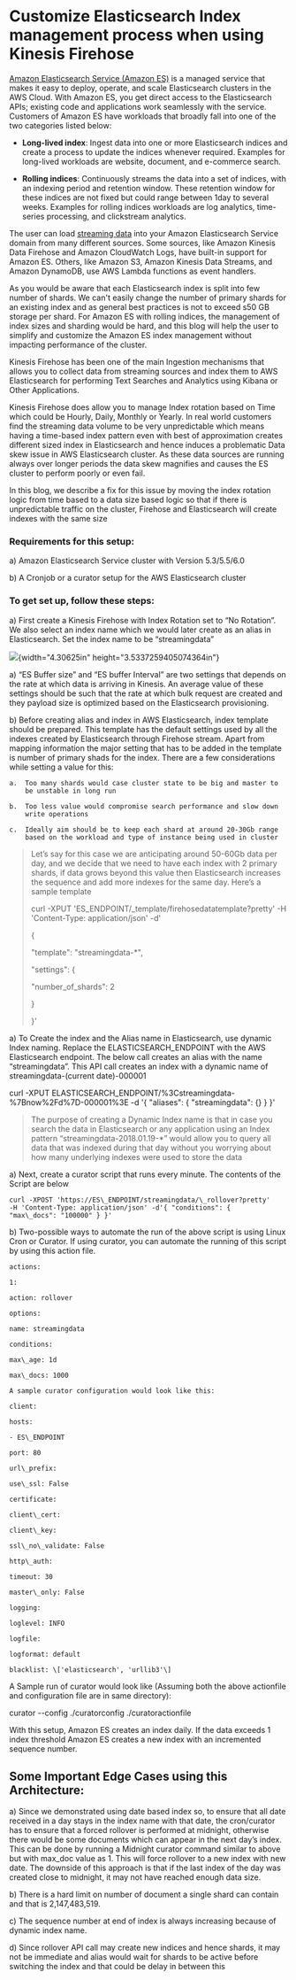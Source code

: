 # Customize Elasticsearch Index management process when using Kinesis Firehose 

[Amazon Elasticsearch Service (Amazon ES)](https://aws.amazon.com/elasticsearch-service/) is a managed service that makes
it easy to deploy, operate, and scale Elasticsearch clusters in the AWS
Cloud. With Amazon ES, you get direct access to the Elasticsearch APIs;
existing code and applications work seamlessly with the service.
Customers of Amazon ES have workloads that broadly fall into one of the
two categories listed below:

-   **Long-lived index**: Ingest data into one or more Elasticsearch
    indices and create a process to update the indices
    whenever required. Examples for long-lived workloads are website,
    document, and e-commerce search.

-   **Rolling indices**: Continuously streams the data into a set of
    indices, with an indexing period and retention window. These
    retention window for these indices are not fixed but could range
    between 1day to several weeks. Examples for rolling indices
    workloads are log analytics, time-series processing, and
    clickstream analytics.

The user can load [streaming
data](http://aws.amazon.com/streaming-data/) into your Amazon
Elasticsearch Service domain from many different sources. Some sources,
like Amazon Kinesis Data Firehose and Amazon CloudWatch Logs, have
built-in support for Amazon ES. Others, like Amazon S3, Amazon Kinesis
Data Streams, and Amazon DynamoDB, use AWS Lambda functions as event
handlers.

As you would be aware that each Elasticsearch index is split into few
number of shards. We can't easily change the number of primary shards
for an existing index and as general best practices is not to exceed s50
GB storage per shard. For Amazon ES with rolling indices, the management
of index sizes and sharding would be hard, and this blog will help the
user to simplify and customize the Amazon ES index management without
impacting performance of the cluster.

Kinesis Firehose has been one of the main Ingestion mechanisms that
allows you to collect data from streaming sources and index them to AWS
Elasticsearch for performing Text Searches and Analytics using Kibana or
Other Applications.

Kinesis Firehose does allow you to manage Index rotation based on Time which could be Hourly, Daily,
Monthly or Yearly. In real world customers find the streaming data
volume to be very unpredictable which means having a time-based index
pattern even with best of approximation creates different sized index in
Elasticsearch and hence induces a problematic Data skew issue in AWS
Elasticsearch cluster. As these data sources are running always over
longer periods the data skew magnifies and causes the ES cluster to
perform poorly or even fail.

In this blog, we describe a fix for this issue by moving the index
rotation logic from time based to a data size based logic so that if
there is unpredictable traffic on the cluster, Firehose and
Elasticsearch will create indexes with the same size

### Requirements for this setup:

a)  Amazon Elasticsearch Service cluster with Version 5.3/5.5/6.0

b)  A Cronjob or a curator setup for the AWS Elasticsearch cluster

### To get set up, follow these steps:

a)  First create a Kinesis Firehose with Index Rotation set to
    “No Rotation”. We also select an index name which we would later
    create as an alias in Elasticsearch. Set the index name to be
    “streamingdata”

![](media/image1.png){width="4.30625in" height="3.5337259405074364in"}

a)  “ES Buffer size” and “ES buffer Interval” are two settings that
    depends on the rate at which data is arriving in Kinesis. An average
    value of these settings should be such that the rate at which bulk
    request are created and they payload size is optimized based on the
    Elasticsearch provisioning.

b)  Before creating alias and index in AWS Elasticsearch, index template
    should be prepared. This template has the default settings used by
    all the indexes created by Elasticsearch through Firehose stream.
    Apart from mapping information the major setting that has to be
    added in the template is number of primary shads for the index.
    There are a few considerations while setting a value for this:

    a.  Too many shards would case cluster state to be big and master to
        be unstable in long run

    b.  Too less value would compromise search performance and slow down
        write operations

    c.  Ideally aim should be to keep each shard at around 20-30Gb range
        based on the workload and type of instance being used in cluster

> Let’s say for this case we are anticipating around 50-60Gb data per
> day, and we decide that we need to have each index with 2 primary
> shards, if data grows beyond this value then Elasticsearch increases
> the sequence and add more indexes for the same day. Here’s a sample
> template
>
> curl -XPUT 'ES\_ENDPOINT/\_template/firehosedatatemplate?pretty' -H
> 'Content-Type: application/json' -d'
>
> {
>
> "template": "streamingdata-\*",
>
> "settings": {
>
> "number\_of\_shards": 2
>
> }
>
> }'

a)  To Create the index and the Alias name in Elasticsearch, use dynamic
    Index naming. Replace the ELASTICSEARCH\_ENDPOINT with the AWS
    Elasticsearch endpoint. The below call creates an alias with the
    name “streamingdata”. This API call creates an index with a dynamic
    name of streamingdata-(current date)-000001

curl -XPUT
ELASTICSEARCH\_ENDPOINT/%3Cstreamingdata-%7Bnow%2Fd%7D-000001%3E -d '{
"aliases": { "streamingdata": {} } }'

> The purpose of creating a Dynamic Index name is that in case you
> search the data in Elasticsearch or any application using an Index
> pattern “streamingdata-2018.01.19-\*” would allow you to query all
> data that was indexed during that day without you worrying about how
> many underlying indexes were used to store the data

a)  Next, create a curator script that runs every minute. The contents
    of the Script are below

    curl -XPOST 'https://ES\_ENDPOINT/streamingdata/\_rollover?pretty'
    -H 'Content-Type: application/json' -d'{ "conditions": {
    "max\_docs": "100000" } }'

b)  Two-possible ways to automate the run of the above script is using
    Linux Cron or Curator. If using curator, you can automate the
    running of this script by using this action file.

    actions:

    1:

    action: rollover

    options:

    name: streamingdata

    conditions:

    max\_age: 1d

    max\_docs: 1000

    A sample curator configuration would look like this:

    client:

    hosts:

    - ES\_ENDPOINT

    port: 80

    url\_prefix:

    use\_ssl: False

    certificate:

    client\_cert:

    client\_key:

    ssl\_no\_validate: False

    http\_auth:

    timeout: 30

    master\_only: False

    logging:

    loglevel: INFO

    logfile:

    logformat: default

    blacklist: \['elasticsearch', 'urllib3'\]

A Sample run of curator would look like (Assuming both the above
actionfile and configuration file are in same directory):

curator --config ./curatorconfig ./curatoractionfile

With this setup, Amazon ES creates an index daily. If the data exceeds 1
index threshold Amazon ES creates a new index with an incremented
sequence number.

## Some Important Edge Cases using this Architecture:

a)  Since we demonstrated using date based index so, to ensure that all
    date received in a day stays in the index name with that date, the
    cron/curator has to ensure that a forced rollover is performed at
    midnight, otherwise there would be some documents which can appear
    in the next day’s index. This can be done by running a Midnight
    curator command similar to above but with max\_doc value as 1. This
    will force rollover to a new index with new date. The downside of
    this approach is that if the last index of the day was created close
    to midnight, it may not have reached enough data size.

b)  There is a hard limit on number of document a single shard can
    contain and that is 2,147,483,519.

c)  The sequence number at end of index is always increasing because of
    dynamic index name.

d)  Since rollover API call may create new indices and hence shards, it
    may not be immediate and alias would wait for shards to be active
    before switching the index and that could be delay in between this
